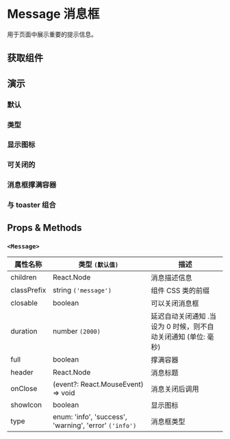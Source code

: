 # Message 消息框

用于页面中展示重要的提示信息。

## 获取组件

<!--{include:(components/message/fragments/import.md)}-->

## 演示

### 默认

<!--{include:`basic.md`}-->

### 类型

<!--{include:`types.md`}-->

### 显示图标

<!--{include:`icons.md`}-->

### 可关闭的

<!--{include:`close.md`}-->

### 消息框撑满容器

<!--{include:`full.md`}-->

### 与 toaster 组合

<!--{include:`with-toaster.md`}-->

## Props & Methods

### `<Message>`

| 属性名称    | 类型 `(默认值)`                                        | 描述                                                           |
| ----------- | ------------------------------------------------------ | -------------------------------------------------------------- |
| children    | React.Node                                             | 消息描述信息                                                   |
| classPrefix | string `('message')`                                   | 组件 CSS 类的前缀                                              |
| closable    | boolean                                                | 可以关闭消息框                                                 |
| duration    | number `(2000)`                                        | 延迟自动关闭通知 .当设为 0 时候，则不自动关闭通知 (单位: 毫秒) |
| full        | boolean                                                | 撑满容器                                                       |
| header      | React.Node                                             | 消息标题                                                       |
| onClose     | (event?: React.MouseEvent) => void                     | 消息关闭后调用                                                 |
| showIcon    | boolean                                                | 显示图标                                                       |
| type        | enum: 'info', 'success', 'warning', 'error' `('info')` | 消息框类型                                                     |

<!--{include:(components/notification/zh-CN/toaster.md)}-->
